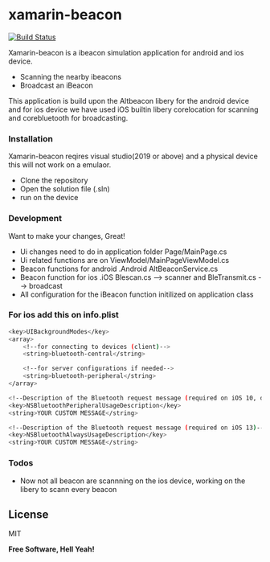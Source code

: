 # xamarin-beacon



[![Build Status](https://travis-ci.org/joemccann/dillinger.svg?branch=master)](https://travis-ci.org/joemccann/dillinger)

Xamarin-beacon is a ibeacon simulation application for android and ios device.

  - Scanning the nearby ibeacons
  - Broadcast an iBeacon

This application is build upon the Altbeacon libery for the android device and for ios device we have used iOS builtin libery corelocation for scanning and corebluetooth for broadcasting. 


### Installation

Xamarin-beacon reqires visual studio(2019 or above) and a physical device this  will not work on a emulaor.

- Clone the repository
- Open the solution file (.sln)
- run on the device



### Development

Want to make your changes, Great!

- Ui changes need to do in application folder Page/MainPage.cs
- Ui related functions are on ViewModel/MainPageViewModel.cs
- Beacon functions for android .Android AltBeaconService.cs
- Beacon function for ios .iOS Blescan.cs --> scanner and BleTransmit.cs --> broadcast
- All configuration for the iBeacon function initilized on application class

### For ios add this on info.plist

``` bash
<key>UIBackgroundModes</key>
<array>
    <!--for connecting to devices (client)-->
    <string>bluetooth-central</string>

    <!--for server configurations if needed-->
    <string>bluetooth-peripheral</string>
</array>

<!--Description of the Bluetooth request message (required on iOS 10, deprecated)-->
<key>NSBluetoothPeripheralUsageDescription</key>
<string>YOUR CUSTOM MESSAGE</string>

<!--Description of the Bluetooth request message (required on iOS 13)-->
<key>NSBluetoothAlwaysUsageDescription</key>
<string>YOUR CUSTOM MESSAGE</string>
```


### Todos

 - Now not all beacon are scannning on the ios device, working on the libery to scann every beacon

License
----
MIT

**Free Software, Hell Yeah!**
